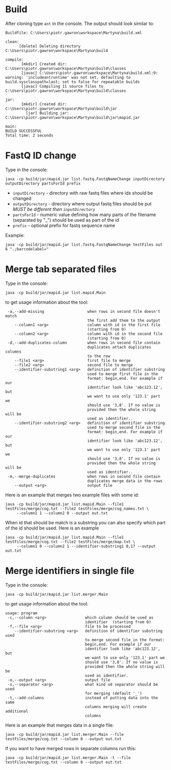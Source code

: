 # Build

After cloning type `ant` in the console. The output should look similar to:

```
Buildfile: C:\Users\piotr.gawron\workspace\Martyna\build.xml

clean:
      [delete] Deleting directory C:\Users\piotr.gawron\workspace\Martyna\build

compile:
       [mkdir] Created dir: C:\Users\piotr.gawron\workspace\Martyna\build\classes
       [javac] C:\Users\piotr.gawron\workspace\Martyna\build.xml:9: warning: 'includeantruntime' was not set, defaulting to build.sysclasspath=last; set to false for repeatable builds
       [javac] Compiling 11 source files to C:\Users\piotr.gawron\workspace\Martyna\build\classes

jar:
       [mkdir] Created dir: C:\Users\piotr.gawron\workspace\Martyna\build\jar
         [jar] Building jar: C:\Users\piotr.gawron\workspace\Martyna\build\jar\mapid.jar

main:
BUILD SUCCESSFUL
Total time: 2 seconds
```

# FastQ ID change

Type in the console:

```
java -cp build/jar/mapid.jar list.fastq.FastqNameChange inputDirectory outputDirectory partsForId prefix
```

* `inputDirectory` - directory with raw fastq files where ids should be changed
* `outputDirectory` - directory where output fastq files should be put *MUST be different then `inputDirectory`*
* `partsForId` - numeric value defining how many parts of the filename (separated by "_") should be used as part of the id
* `prefix` - optional prefix for fastq sequence name

Example:
 
```
java -cp build/jar/mapid.jar list.fastq.FastqNameChange testFiles out 6 ".;barcodelabel="
```

# Merge tab separated files

Type in the console:

```
java -cp build/jar/mapid.jar list.mapid.Main
```

to get usage information about the tool:

```
 -a,--add-missing                   when rows in second file doesn't match
                                    the first add them to the output
    --column1 <arg>                 column with id in the first file
                                    (starting from 0)
    --column2 <arg>                 column with id in the second file
                                    (starting from 0)
 -d,--add-duplicates-column         when rows in second file contain
                                    duplicates attach duplicates columns
                                    to the row
    --file1 <arg>                   first file to merge
    --file2 <arg>                   second file to merge
    --identifier-substring1 <arg>   definition of identifier substring
                                    used to merge first file in the
                                    format: begin,end. For example if our
                                    identifier look like 'abc123.12', but
                                    we want to use only '123.1' part we
                                    should use '3,8'. If no value is
                                    provided then the whole string will be
                                    used as identifier..
    --identifier-substring2 <arg>   definition of identifier substring
                                    used to merge second file in the
                                    format: begin,end. For example if our
                                    identifier look like 'abc123.12', but
                                    we want to use only '123.1' part we
                                    should use '3,8'. If no value is
                                    provided then the whole string will be
                                    used as identifier..
 -m,--merge-duplicates              when rows in second file contain
                                    duplicates merge data in the rows
    --output <arg>                  output file
```

Here is an example that merges two example files with some id:  
```
java -cp build/jar/mapid.jar list.mapid.Main --file1 testFiles/merge/cog.txt --file2 testFiles/merge/cog_names.txt \
     --column1 1 --column2 0 --output out.txt
```

When id that should be match is a substring you can also specify which part of the id should be used. Here is an example  
```
java -cp build/jar/mapid.jar list.mapid.Main --file1 testFiles/merge/cog.txt --file2 testFiles/merge/map.txt \
     --column1 0 --column2 1 --identifier-substring1 0,17 --output out.txt
```

# Merge identifiers in single file

Type in the console:

```
java -cp build/jar/mapid.jar list.merger.Main
```

to get usage information about the tool:

```
usage: program
 -c,--column <arg>                 which column should be used as
                                   identifier  (starting from 0)
 -f,--file <arg>                   file to be processed
    --identifier-substring <arg>   definition of identifier substring used
                                   to merge second file in the format:
                                   begin,end. For example if our
                                   identifier look like 'abc123.12', but
                                   we want to use only '123.1' part we
                                   should use '3,8'. If no value is
                                   provided then the whole string will be
                                   used as identifier.
 -o,--output <arg>                 output file
 -s,--separator <arg>              what kind od separator should be used
                                   for merging (default '_')
 -t,--add-columns                  instead of putting data into the same
                                   columns merging will create additional
                                   columns
```

Here is an example that merges data in a single file:  
```
java -cp build/jar/mapid.jar list.merger.Main --file testFiles/merge/cog.txt --column 0 --output out.txt
```


If you want to have merged rows in separate columns run this:  
```
java -cp build/jar/mapid.jar list.merger.Main -t --file testFiles/merge/cog.txt --column 0 --output out.txt
```
